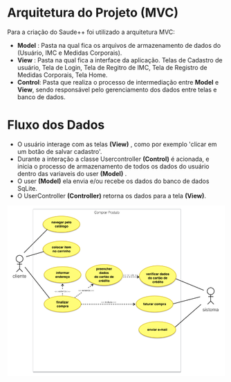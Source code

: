 # Arquitetura do Projeto (MVC)

Para a criação do Saude++ foi utilizado a arquitetura MVC:

- **Model** : Pasta na qual fica os arquivos de armazenamento de dados do (Usuário, IMC e Medidas Corporais).
- **View** : Pasta na qual fica a interface da aplicação. Telas de Cadastro de usuário, Tela de Login, Tela de Regitro de IMC, Tela de Registro de Medidas Corporais, Tela Home.
- **Control**: Pasta que realiza o processo de intermediação entre **Model** e **View**, sendo responsável pelo gerenciamento dos dados entre telas e banco de dados.

# Fluxo dos Dados

- O usuário interage com as telas **(View)** , como por exemplo 'clicar em um botão de salvar cadastro'.
- Durante a interação a classe Usercontroller **(Control)** é acionada, e inicia o processo de armazenamento de todos os dados do usuário dentro das variaveis do user **(Model)** .
- O user **(Model)** ela envia e/ou recebe os dados do banco de dados SqLite.
- O UserController **(Controller)** retorna os dados para a tela **(View)**.

![Diagrama de Caso de Uso](saudeapp\docs\casodeuso.png)


